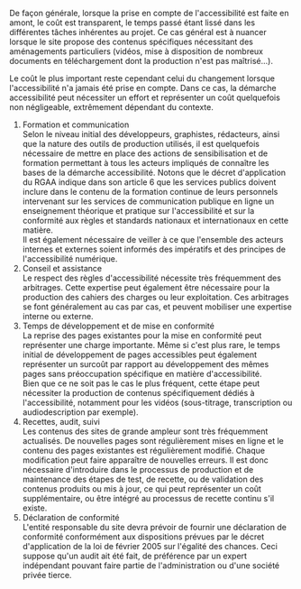 De façon générale, lorsque la prise en compte de l'accessibilité est faite en amont, le coût est transparent, le temps passé étant lissé dans les différentes tâches inhérentes au projet. Ce cas général est à nuancer lorsque le site propose des contenus spécifiques nécessitant des aménagements particuliers (vidéos, mise à disposition de nombreux documents en téléchargement dont la production n'est pas maîtrisé...).

Le coût le plus important reste cependant celui du changement lorsque l'accessibilité n'a jamais été prise en compte. Dans ce cas, la démarche accessibilité peut nécessiter un effort et représenter un coût quelquefois non négligeable, extrêmement dépendant du contexte.

1. Formation et communication  
Selon le niveau initial des développeurs, graphistes, rédacteurs, ainsi que la nature des outils de production utilisés, il est quelquefois nécessaire de mettre en place des actions de sensibilisation et de formation permettant à tous les acteurs impliqués de connaître les bases de la démarche accessibilité.
Notons que le décret d'application du RGAA indique dans son article 6 que les services publics doivent inclure dans le contenu de la formation continue de leurs personnels intervenant sur les services de communication publique en ligne un enseignement théorique et pratique sur l'accessibilité et sur la conformité aux règles et standards nationaux et internationaux en cette matière.  
Il est également nécessaire de veiller à ce que l'ensemble des acteurs internes et externes soient informés des impératifs et des principes de l'accessibilité numérique.
2. Conseil et assistance  
Le respect des règles d'accessibilité nécessite très fréquemment des arbitrages. Cette expertise peut également être nécessaire pour la production des cahiers des charges ou leur exploitation. Ces arbitrages se font généralement au cas par cas, et peuvent mobiliser une expertise interne ou externe.
3. Temps de développement et de mise en conformité  
La reprise des pages existantes pour la mise en conformité peut représenter une charge importante. Même si c'est plus rare, le temps initial de développement de pages accessibles peut également représenter un surcoût par rapport au développement des mêmes pages sans préoccupation spécifique en matière d'accessibilité.  
Bien que ce ne soit pas le cas le plus fréquent, cette étape peut nécessiter la production de contenus spécifiquement dédiés à l'accessibilité, notamment pour les vidéos (sous-titrage, transcription ou audiodescription par exemple).
4. Recettes, audit, suivi  
Les contenus des sites de grande ampleur sont très fréquemment actualisés. De nouvelles pages sont régulièrement mises en ligne et le contenu des pages existantes est régulièrement modifié. Chaque modification peut faire apparaître de nouvelles erreurs. Il est donc nécessaire d'introduire dans le processus de production et de maintenance des étapes de test, de recette, ou de validation des contenus produits ou mis à jour, ce qui peut représenter un coût supplémentaire, ou être intégré au processus de recette continu s'il existe.
5. Déclaration de conformité  
L'entité responsable du site devra prévoir de fournir une déclaration de conformité conformément aux dispositions prévues par le décret d'application de la loi de février 2005 sur l'égalité des chances. Ceci suppose qu'un audit ait été fait, de préférence par un expert indépendant pouvant faire partie de l'administration ou d'une société privée tierce.
